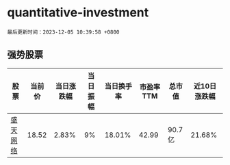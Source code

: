 # quantitative-investment

`最后更新时间：2023-12-05 10:39:58 +0800`

## 强势股票

|股票|当前价|当日涨跌幅|当日振幅|当日换手率|市盈率TTM|总市值|近10日涨跌幅|
|----|----|----|----|----|----|----|----|
|[盛天网络](https://xueqiu.com/S/SZ300494)|18.52|2.83%|9%|18.01%|42.99|90.7亿|21.68%|
